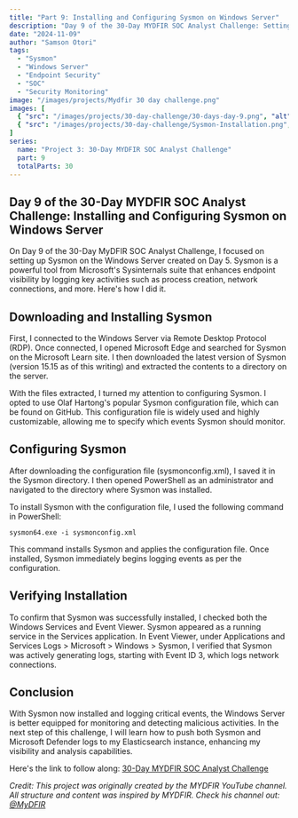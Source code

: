 ```yaml
---
title: "Part 9: Installing and Configuring Sysmon on Windows Server"
description: "Day 9 of the 30-Day MYDFIR SOC Analyst Challenge: Setting up Sysmon for enhanced endpoint monitoring and security logging."
date: "2024-11-09"
author: "Samson Otori"
tags:
  - "Sysmon"
  - "Windows Server"
  - "Endpoint Security"
  - "SOC"
  - "Security Monitoring"
image: "/images/projects/Mydfir 30 day challenge.png"
images: [
  { "src": "/images/projects/30-day-challenge/30-days-day-9.png", "alt": "30 Days MYDFIR SOC Analyst Challenge Day 9" },
  { "src": "/images/projects/30-day-challenge/Sysmon-Installation.png", "alt": "Sysmon Installation Process" }
]
series:
  name: "Project 3: 30-Day MYDFIR SOC Analyst Challenge"
  part: 9
  totalParts: 30
---
```


## Day 9 of the 30-Day MYDFIR SOC Analyst Challenge: Installing and Configuring Sysmon on Windows Server

On Day 9 of the 30-Day MyDFIR SOC Analyst Challenge, I focused on setting up Sysmon on the Windows Server created on Day 5. Sysmon is a powerful tool from Microsoft's Sysinternals suite that enhances endpoint visibility by logging key activities such as process creation, network connections, and more. Here's how I did it.

## Downloading and Installing Sysmon

First, I connected to the Windows Server via Remote Desktop Protocol (RDP). Once connected, I opened Microsoft Edge and searched for Sysmon on the Microsoft Learn site. I then downloaded the latest version of Sysmon (version 15.15 as of this writing) and extracted the contents to a directory on the server.

With the files extracted, I turned my attention to configuring Sysmon. I opted to use Olaf Hartong's popular Sysmon configuration file, which can be found on GitHub. This configuration file is widely used and highly customizable, allowing me to specify which events Sysmon should monitor.

## Configuring Sysmon

After downloading the configuration file (sysmonconfig.xml), I saved it in the Sysmon directory. I then opened PowerShell as an administrator and navigated to the directory where Sysmon was installed.

To install Sysmon with the configuration file, I used the following command in PowerShell:
```
sysmon64.exe -i sysmonconfig.xml
```

This command installs Sysmon and applies the configuration file. Once installed, Sysmon immediately begins logging events as per the configuration.

## Verifying Installation

To confirm that Sysmon was successfully installed, I checked both the Windows Services and Event Viewer. Sysmon appeared as a running service in the Services application. In Event Viewer, under Applications and Services Logs > Microsoft > Windows > Sysmon, I verified that Sysmon was actively generating logs, starting with Event ID 3, which logs network connections.

## Conclusion

With Sysmon now installed and logging critical events, the Windows Server is better equipped for monitoring and detecting malicious activities. In the next step of this challenge, I will learn how to push both Sysmon and Microsoft Defender logs to my Elasticsearch instance, enhancing my visibility and analysis capabilities.

Here's the link to follow along: [30-Day MYDFIR SOC Analyst Challenge](https://www.youtube.com/watch?v=nzZY9OSfkeg&list=PLG6KGSNK4PuBWmX9NykU0wnWamjxdKhDJ&index=36)

*Credit: This project was originally created by the MYDFIR YouTube channel. All structure and content was inspired by MYDFIR. Check his channel out: [@MyDFIR](https://www.youtube.com/@MyDFIR)* 